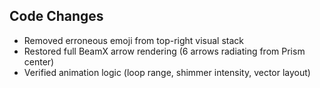 ## Code Changes

- Removed erroneous emoji from top-right visual stack
- Restored full BeamX arrow rendering (6 arrows radiating from Prism center)
- Verified animation logic (loop range, shimmer intensity, vector layout)

